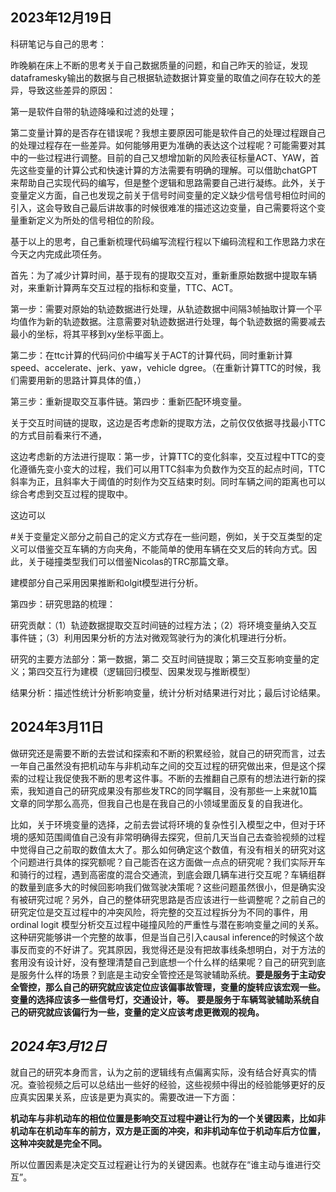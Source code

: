 ## 2023年12月19日

科研笔记与自己的思考：

昨晚躺在床上不断的思考关于自己数据质量的问题，和自己昨天的验证，发现dataframesky输出的数据与自己根据轨迹数据计算变量的取值之间存在较大的差异，导致这些差异的原因：

第一是软件自带的轨迹降噪和过滤的处理；

第二变量计算的是否存在错误呢？我想主要原因可能是软件自己的处理过程跟自己的处理过程存在一些差异。如何能够用更为准确的表达这个过程呢？可能需要对其中的一些过程进行调整。目前的自己又想增加新的风险表征标量ACT、YAW，首先这些变量的计算公式和快速计算的方法需要有明确的理解。可以借助chatGPT来帮助自己实现代码的编写，但是整个逻辑和思路需要自己进行凝练。此外，关于变量定义方面，自己也发现之前关于信号时间变量的定义缺少信号信号相位时间的引入，这会导致自己最后讲故事的时候很难准的描述这边变量，自己需要将这个变量重新定义为所处的信号相位的阶段。

基于以上的思考，自己重新梳理代码编写流程行程以下编码流程和工作思路力求在今天之内完成此项任务。

首先：为了减少计算时间，基于现有的提取交互对，重新重原始数据中提取车辆对，来重新计算两车交互过程的指标和变量，TTC、ACT。

第一步：需要对原始的轨迹数据进行处理，从轨迹数据中间隔3帧抽取计算一个平均值作为新的轨迹数据。注意需要对轨迹数据进行处理，每个轨迹数据的需要减去最小的坐标，将其平移到xy坐标平面上。

第二步：在ttc计算的代码问价中编写关于ACT的计算代码，同时重新计算speed、accelerate、jerk、yaw，vehicle dgree。（在重新计算TTC的时候，我们需要用新的思路计算具体的值，）

第三步：重新提取交互事件链。第四步：重新匹配环境变量。

关于交互时间链的提取，这边是否考虑新的提取方法，之前仅仅依据寻找最小TTC的方式目前看来行不通，

这边考虑新的方法进行提取：第一步，计算TTC的变化斜率，交互过程中TTC的变化遵循先变小变大的过程，我们可以用TTC斜率为负数作为交互的起点时间，TTC斜率为正，且斜率大于阈值的时刻作为交互结束时刻。同时车辆之间的距离也可以综合考虑到交互过程的提取中。

这边可以

#关于变量定义部分之前自己的定义方式存在一些问题，例如，关于交互类型的定义可以借鉴交互车辆的方向夹角，不能简单的使用车辆在交叉后的转向方式。因此，关于碰撞类型我们可以借鉴Nicolas的TRC那篇文章。

建模部分自己采用因果推断和olgit模型进行分析。

第四步：研究思路的梳理：

研究贡献：（1）轨迹数据提取交互时间链的过程方法；（2）将环境变量纳入交互事件链；（3）利用因果分析的方法对微观驾驶行为的演化机理进行分析。

研究的主要方法部分：第一数据，第二 交互时间链提取；第三交互影响变量的定义；第四交互行为建模（逻辑回归模型、因果发现与推断模型）

结果分析：描述性统计分析影响变量，统计分析对结果进行对比；最后讨论结果。

## 2024年3月11日



做研究还是需要不断的去尝试和探索和不断的积累经验，就自己的研究而言，过去一年自己虽然没有把机动车与非机动车之间的交互过程的研究做出来，但是这个探索的过程让我促使我不断的思考这件事。不断的去推翻自己原有的想法进行新的探索，我知道自己的研究成果没有那些发TRC的同学瞩目，没有那些一上来就10篇文章的同学那么高亮，但我自己也是在我自己的小领域里面反复的自我进化。

比如，关于环境变量的选择，之前去尝试将环境的复杂性引入模型之中，但对于环境的感知范围阈值自己没有非常明确得去探究，但前几天当自己去查验视频的过程中觉得自己之前取的数值太大了。那么如何确定这个数值，有没有相关的研究对这个问题进行具体的探究额呢？自己能否在这方面做一点点的研究呢？我们实际开车和骑行的过程，遇到高密度的混合交通流，到底会跟几辆车进行交互呢？车辆组群的数量到底多大的时候回影响我们做驾驶决策呢？这些问题虽然很小，但是确实没有被研究过呢？另外，自己的整体研究思路是否应该进行一些调整呢？之前自己的研究定位是交互过程中的冲突风险，将完整的交互过程拆分为不同的事件，用ordinal logit 模型分析交互过程中碰撞风险的严重性与潜在影响变量之间的关系。这种研究能够讲一个完整的故事，但是当自己引入causal inference的时候这个故事反而变的不好讲了。究其原因，我觉得还是没有把故事线条想明白，对于方法的套用没有设计好，没有整理清楚自己到底想一个什么样的结果呢？自己的研究到底是服务什么样的场景？到底是主动安全管控还是驾驶辅助系统。**要是服务于主动安全管控，那么自己的研究就应该定位应该偏事故管理，变量的旋转应该宏观一些。变量的选择应该多一些信号灯，交通设计，等。** **要是服务于车辆驾驶辅助系统自己的研究就应该偏行为一些，变量的定义应该考虑更微观的视角。**



## *2024年3月12日*

就自己的研究本身而言，认为之前的逻辑线有点偏离实际，没有结合好真实的情况。查验视频之后可以总结出一些好的经验，这些视频中得出的经验能够更好的反应真实因果关系，应该是更为真实的。需要改进一下方面：

**机动车与非机动车的相位位置是影响交互过程中避让行为的一个关键因素，比如非机动车在机动车车的前方，双方是正面的冲突，和非机动车位于机动车后方位置，这种冲突就是完全不同。**

所以位置因素是决定交互过程避让行为的关键因素。也就存在“谁主动与谁进行交互”。














